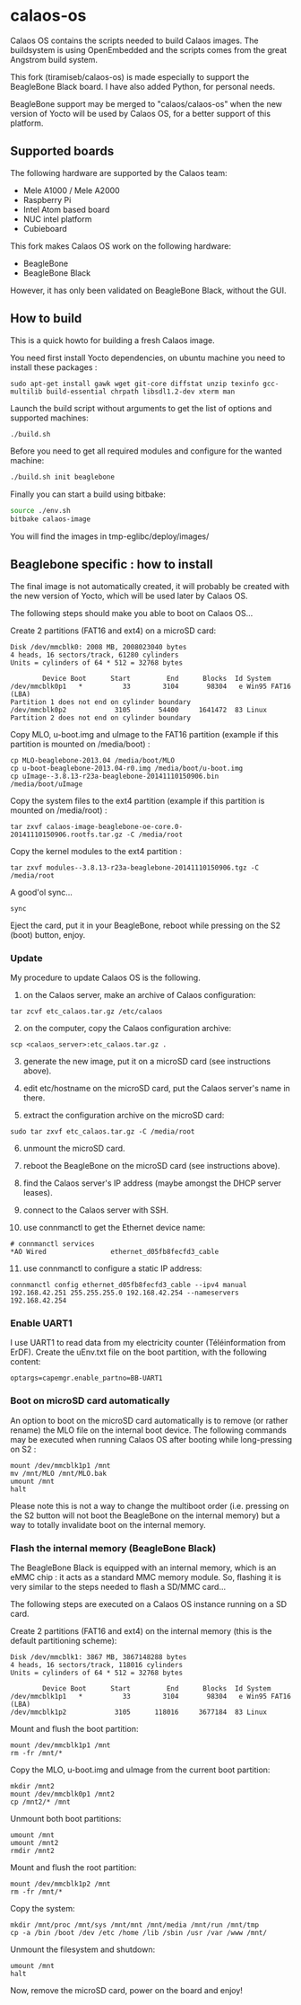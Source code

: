 calaos-os
=========

Calaos OS contains the scripts needed to build Calaos images. The buildsystem is using OpenEmbedded and the scripts comes from the great Angstrom build system.

This fork (tiramiseb/calaos-os) is made especially to support the BeagleBone Black board. I have also added Python, for personal needs.

BeagleBone support may be merged to "calaos/calaos-os" when the new version of Yocto will be used by Calaos OS, for a better support of this platform.


Supported boards
----------------

The following hardware are supported by the Calaos team:
- Mele A1000 / Mele A2000
- Raspberry Pi
- Intel Atom based board
- NUC intel platform
- Cubieboard

This fork makes Calaos OS work on the following hardware:
- BeagleBone
- BeagleBone Black

However, it has only been validated on BeagleBone Black, without the GUI.

How to build
------------

This is a quick howto for building a fresh Calaos image.

You need first install Yocto dependencies, on ubuntu machine you need to install these packages : 
```
sudo apt-get install gawk wget git-core diffstat unzip texinfo gcc-multilib build-essential chrpath libsdl1.2-dev xterm man
```

Launch the build script without arguments to get the list of options and supported machines:
```bash
./build.sh
```

Before you need to get all required modules and configure for the wanted machine:
```bash
./build.sh init beaglebone
```

Finally you can start a build using bitbake:
```bash
source ./env.sh
bitbake calaos-image
```

You will find the images in tmp-eglibc/deploy/images/

Beaglebone specific : how to install
------------------------------------

The final image is not automatically created, it will probably be created with the new version of Yocto, which will be used later by Calaos OS.

The following steps should make you able to boot on Calaos OS...

Create 2 partitions (FAT16 and ext4) on a microSD card:
```
Disk /dev/mmcblk0: 2008 MB, 2008023040 bytes
4 heads, 16 sectors/track, 61280 cylinders
Units = cylinders of 64 * 512 = 32768 bytes

        Device Boot      Start         End      Blocks  Id System
/dev/mmcblk0p1   *          33        3104       98304   e Win95 FAT16 (LBA)
Partition 1 does not end on cylinder boundary
/dev/mmcblk0p2            3105       54400     1641472  83 Linux
Partition 2 does not end on cylinder boundary
```

Copy MLO, u-boot.img and uImage to the FAT16 partition (example if this partition is mounted on /media/boot) :
```
cp MLO-beaglebone-2013.04 /media/boot/MLO
cp u-boot-beaglebone-2013.04-r0.img /media/boot/u-boot.img
cp uImage--3.8.13-r23a-beaglebone-20141110150906.bin /media/boot/uImage
```

Copy the system files to the ext4 partition (example if this partition is mounted on /media/root) :
```
tar zxvf calaos-image-beaglebone-oe-core.0-20141110150906.rootfs.tar.gz -C /media/root
```

Copy the kernel modules to the ext4 partition :
```
tar zxvf modules--3.8.13-r23a-beaglebone-20141110150906.tgz -C /media/root
```

A good'ol sync...
```
sync
```

Eject the card, put it in your BeagleBone, reboot while pressing on the S2 (boot) button, enjoy.

### Update

My procedure to update Calaos OS is the following.

1. on the Calaos server, make an archive of Calaos configuration:
```
tar zcvf etc_calaos.tar.gz /etc/calaos
```

2. on the computer, copy the Calaos configuration archive:
```
scp <calaos_server>:etc_calaos.tar.gz .
```

3. generate the new image, put it on a microSD card (see instructions above).

4. edit etc/hostname on the microSD card, put the Calaos server's name in there.

5. extract the configuration archive on the microSD card:
```
sudo tar zxvf etc_calaos.tar.gz -C /media/root
```

6. unmount the microSD card.

7. reboot the BeagleBone on the microSD card (see instructions above).

8. find the Calaos server's IP address (maybe amongst the DHCP server leases).

9. connect to the Calaos server with SSH.

10. use connmanctl to get the Ethernet device name:
```
# connmanctl services
*AO Wired                ethernet_d05fb8fecfd3_cable
```

11. use connmanctl to configure a static IP address:
```
connmanctl config ethernet_d05fb8fecfd3_cable --ipv4 manual 192.168.42.251 255.255.255.0 192.168.42.254 --nameservers 192.168.42.254
```

### Enable UART1

I use UART1 to read data from my electricity counter (Téléinformation from ErDF). Create the uEnv.txt file on the boot partition, with the following content:
```
optargs=capemgr.enable_partno=BB-UART1
```

### Boot on microSD card automatically

An option to boot on the microSD card automatically is to remove (or rather rename) the MLO file on the internal boot device. The following commands may be executed when running Calaos OS after booting while long-pressing on S2 :
```
mount /dev/mmcblk1p1 /mnt
mv /mnt/MLO /mnt/MLO.bak
umount /mnt
halt
```

Please note this is not a way to change the multiboot order (i.e. pressing on the S2 button will not boot the BeagleBone on the internal memory) but a way to totally invalidate boot on the internal memory.

### Flash the internal memory (BeagleBone Black)

The BeagleBone Black is equipped with an internal memory, which is an eMMC chip : it acts as a standard MMC memory module. So, flashing it is very similar to the steps needed to flash a SD/MMC card...

The following steps are executed on a Calaos OS instance running on a SD card.

Create 2 partitions (FAT16 and ext4) on the internal memory (this is the default partitioning scheme):
```
Disk /dev/mmcblk1: 3867 MB, 3867148288 bytes
4 heads, 16 sectors/track, 118016 cylinders
Units = cylinders of 64 * 512 = 32768 bytes

        Device Boot      Start         End      Blocks  Id System
/dev/mmcblk1p1   *          33        3104       98304   e Win95 FAT16 (LBA)
/dev/mmcblk1p2            3105      118016     3677184  83 Linux
```

Mount and flush the boot partition:
```
mount /dev/mmcblk1p1 /mnt
rm -fr /mnt/*
```

Copy the MLO, u-boot.img and uImage from the current boot partition:
```
mkdir /mnt2
mount /dev/mmcblk0p1 /mnt2
cp /mnt2/* /mnt
```

Unmount both boot partitions:
```
umount /mnt
umount /mnt2
rmdir /mnt2
```

Mount and flush the root partition:
```
mount /dev/mmcblk1p2 /mnt
rm -fr /mnt/*
```

Copy the system:
```
mkdir /mnt/proc /mnt/sys /mnt/mnt /mnt/media /mnt/run /mnt/tmp
cp -a /bin /boot /dev /etc /home /lib /sbin /usr /var /www /mnt/
```

Unmount the filesystem and shutdown:
```
umount /mnt
halt
```

Now, remove the microSD card, power on the board and enjoy!
